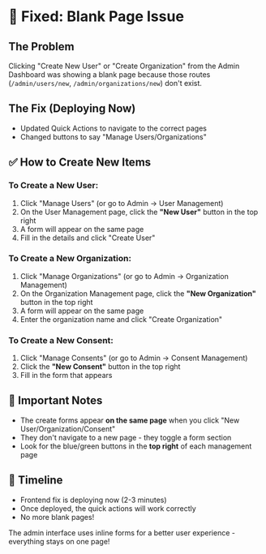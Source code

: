 # 🔧 Fixed: Blank Page Issue

## The Problem
Clicking "Create New User" or "Create Organization" from the Admin Dashboard was showing a blank page because those routes (`/admin/users/new`, `/admin/organizations/new`) don't exist.

## The Fix (Deploying Now)
- Updated Quick Actions to navigate to the correct pages
- Changed buttons to say "Manage Users/Organizations"

## ✅ How to Create New Items

### To Create a New User:
1. Click "Manage Users" (or go to Admin → User Management)
2. On the User Management page, click the **"New User"** button in the top right
3. A form will appear on the same page
4. Fill in the details and click "Create User"

### To Create a New Organization:
1. Click "Manage Organizations" (or go to Admin → Organization Management)
2. On the Organization Management page, click the **"New Organization"** button in the top right
3. A form will appear on the same page
4. Enter the organization name and click "Create Organization"

### To Create a New Consent:
1. Click "Manage Consents" (or go to Admin → Consent Management)
2. Click the **"New Consent"** button in the top right
3. Fill in the form that appears

## 📝 Important Notes

- The create forms appear **on the same page** when you click "New User/Organization/Consent"
- They don't navigate to a new page - they toggle a form section
- Look for the blue/green buttons in the **top right** of each management page

## 🚀 Timeline
- Frontend fix is deploying now (2-3 minutes)
- Once deployed, the quick actions will work correctly
- No more blank pages!

The admin interface uses inline forms for a better user experience - everything stays on one page!